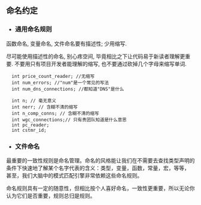 ## **命名约定**

- ### 通用命名规则

函数命名, 变量命名, 文件命名要有描述性; 少用缩写.

尽可能使用描述性的命名, 别心疼空间, 毕竟相比之下让代码易于新读者理解更重要. 不要用只有项目开发者能理解的缩写, 也不要通过砍掉几个字母来缩写单词.
```
  int price_count_reader; //无缩写
  int num_errors; //"num"是一个常见的写法
  int num_dns_connections; //都知道"DNS"是什么
```
```
  int n; // 毫无意义
  int nerr; // 含糊不清的缩写
  int n_comp_conns; // 含糊不清的缩写
  int wgc_connections;// 只有贵团队知道是什么意思
  int pc_reader;
  int cstmr_id;
```

- ### 文件命名

最重要的一致性规则是命名管理。命名的风格能让我们在不需要去查找类型声明的条件下快速地了解某个名字代表的含义：类型，变量，函数，常量，宏，等等，
甚至，我们大脑中的模式匹配引擎非常依赖这些命名规则。

命名规则具有一定的随意性，但相比按个人喜好命名，一致性更重要，所以无论你认为它们是否重要，规则总归是规则。
